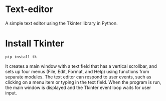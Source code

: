 # Text-editor
A simple text editor using the Tkinter library in Python.</br>
# Install Tkinter
```
pip install tk
```
It creates a main window with a text field that has a vertical scrollbar, and sets up four menus (File, Edit, Format, and Help) using functions from separate modules. The text editor can respond to user events, such as clicking on a menu item or typing in the text field. When the program is run, the main window is displayed and the Tkinter event loop waits for user input.
